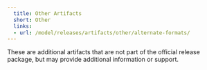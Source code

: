 ```yaml
---
  title: Other Artifacts
  short: Other
  links:
  - url: /model/releases/artifacts/other/alternate-formats/
---
```


These are additional artifacts that are not part of the official release package, but may provide additional information or support.

